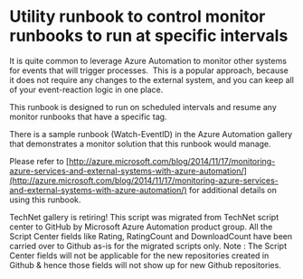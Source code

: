 ﻿Utility runbook to control monitor runbooks to run at specific intervals
========================================================================

            

It is quite common to leverage Azure Automation to monitor other systems for events that will trigger processes.  This is a popular approach, because it does not require any changes to the external system, and you can keep
 all of your event-reaction logic in one place.


This runbook is designed to run on scheduled intervals and resume any monitor runbooks that have a specific tag.



There is a sample runbook (Watch-EventID) in the Azure Automation gallery that demonstrates a monitor solution that this runbook would manage.


Please refer to [http://azure.microsoft.com/blog/2014/11/17/monitoring-azure-services-and-external-systems-with-azure-automation/](http://azure.microsoft.com/blog/2014/11/17/monitoring-azure-services-and-external-systems-with-azure-automation/) for additional details on using this runbook.






        
    
TechNet gallery is retiring! This script was migrated from TechNet script center to GitHub by Microsoft Azure Automation product group. All the Script Center fields like Rating, RatingCount and DownloadCount have been carried over to Github as-is for the migrated scripts only. Note : The Script Center fields will not be applicable for the new repositories created in Github & hence those fields will not show up for new Github repositories.
